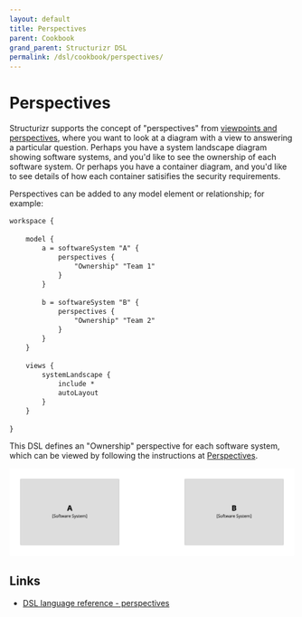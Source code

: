 ```yaml
---
layout: default
title: Perspectives
parent: Cookbook
grand_parent: Structurizr DSL
permalink: /dsl/cookbook/perspectives/
---
```


# Perspectives

Structurizr supports the concept of "perspectives" from [viewpoints and perspectives](https://www.viewpoints-and-perspectives.info/home/perspectives/), where you want to look at a diagram with a view to answering a particular question.
Perhaps you have a system landscape diagram showing software systems, and you'd like to see the ownership of each software system.
Or perhaps you have a container diagram, and you'd like to see details of how each container satisifies the security requirements.

Perspectives can be added to any model element or relationship; for example:

```
workspace {

    model {
        a = softwareSystem "A" {
            perspectives {
                "Ownership" "Team 1"
            }
        }
        
        b = softwareSystem "B" {
            perspectives {
                "Ownership" "Team 2"
            }
        }
    }

    views {
        systemLandscape {
            include *
            autoLayout
        }
    }
    
}
```

This DSL defines an "Ownership" perspective for each software system, which can be viewed by following the instructions at [Perspectives](/ui/diagrams/perspectives).

[![](example-1.png)](http://structurizr.com/dsl?src=https://docs.structurizr.com/dsl/cookbook/perspectives/example-1.dsl&perspective=Ownership)

## Links

- [DSL language reference - perspectives](/dsl/language#perspectives)